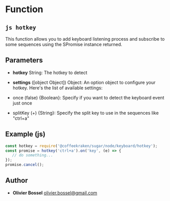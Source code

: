 
# Function


## ```js hotkey ```


This function allows you to add keyboard listening process and subscribe to some sequences
using the SPromise instance returned.

## Parameters

- **hotkey**  String: The hotkey to detect

- **settings** ([object Object]) Object: An option object to configure your hotkey. Here's the list of available settings:
- once (false) {Boolean}: Specify if you want to detect the keyboard event just once
- splitKey (+) {String}: Specify the split key to use in the sequences like "ctrl+a"


## Example (js)

```js
const hotkey = require('@coffeekraken/sugar/node/keyboard/hotkey');
const promise = hotkey('ctrl+a').on('key', (e) => {
   // do something...
});
promise.cancel();
```


## Author
- **Olivier Bossel** <a href="mailto:olivier.bossel@gmail.com">olivier.bossel@gmail.com</a> 



